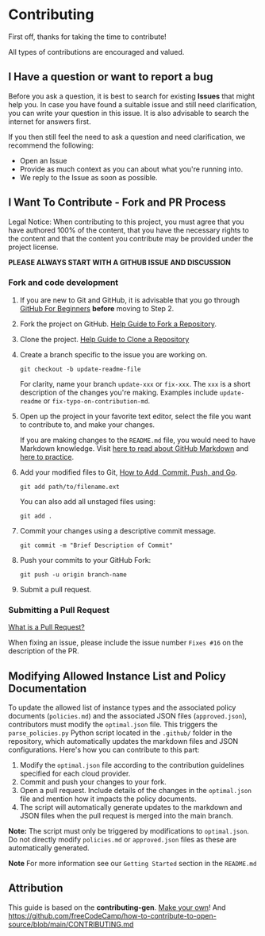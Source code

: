 # Contributing

First off, thanks for taking the time to contribute!

All types of contributions are encouraged and valued.  

## I Have a question or want to report a bug  

Before you ask a question, it is best to search for existing **Issues** that might help you. In case you have found a suitable issue and still need clarification, you can write your question in this issue. It is also advisable to search the internet for answers first.

If you then still feel the need to ask a question and need clarification, we recommend the following:

- Open an Issue
- Provide as much context as you can about what you're running into.  
- We reply to the Issue as soon as possible.

## I Want To Contribute - Fork and PR Process

Legal Notice: When contributing to this project, you must agree that you have authored 100% of the content, that you have the necessary rights to the content and that the content you contribute may be provided under the project license.

**PLEASE ALWAYS START WITH A GITHUB ISSUE AND DISCUSSION**

### Fork and code development  

1. If you are new to Git and GitHub, it is advisable that you go through
    [GitHub For Beginners](http://readwrite.com/2013/09/30/understanding-github-a-journey-for-beginners-part-1/)
    **before** moving to Step 2.

2. Fork the project on GitHub.
    [Help Guide to Fork a Repository](https://help.github.com/en/articles/fork-a-repo/).

3. Clone the project.
    [Help Guide to Clone a Repository](https://help.github.com/en/articles/cloning-a-repository)

4. Create a branch specific to the issue you are working on.

    ```shell
    git checkout -b update-readme-file
    ```

    For clarity, name
    your branch `update-xxx` or `fix-xxx`. The `xxx` is a short
    description of the changes you're making. Examples include `update-readme` or
    `fix-typo-on-contribution-md`.

5. Open up the project in your favorite text editor, select the file you want
    to contribute to, and make your changes.

    If you are making changes to the `README.md` file, you would need to have
    Markdown knowledge. Visit
    [here to read about GitHub Markdown](https://guides.github.com/features/mastering-markdown/)
    and
    [here to practice](http://www.markdowntutorial.com/).

6. Add your modified
    files to Git, [How to Add, Commit, Push, and Go](http://readwrite.com/2013/10/02/github-for-beginners-part-2/).

    ```shell
    git add path/to/filename.ext
    ```

    You can also add all unstaged files using:

    ```shell
    git add .
    ```

7. Commit your changes using a descriptive commit message.

    ```shell
    git commit -m "Brief Description of Commit"
    ```

8. Push your commits to your GitHub Fork:

    ```shell
    git push -u origin branch-name
    ```

9. Submit a pull request.

### Submitting a Pull Request

[What is a Pull Request?](https://yangsu.github.io/pull-request-tutorial/)

When fixing an issue, please include the issue number `Fixes #16` on the description of the PR.  

## Modifying Allowed Instance List and Policy Documentation

To update the allowed list of instance types and the associated policy documents (`policies.md`) and the associated JSON files (`approved.json`), contributors must modify the `optimal.json` file. This triggers the `parse_policies.py` Python script located in the `.github/` folder in the repository, which automatically updates the markdown files and JSON configurations. Here's how you can contribute to this part:

1. Modify the `optimal.json` file according to the contribution guidelines specified for each cloud provider.
2. Commit and push your changes to your fork.
3. Open a pull request. Include details of the changes in the `optimal.json` file and mention how it impacts the policy documents.
4. The script will automatically generate updates to the markdown and JSON files when the pull request is merged into the main branch.

**Note:** The script must only be triggered by modifications to `optimal.json`. Do not directly modify `policies.md` or `approved.json` files as these are automatically generated.

**Note** For more information see our `Getting Started` section in the `README.md`

## Attribution  

This guide is based on the **contributing-gen**. [Make your own](https://github.com/bttger/contributing-gen)!
And <https://github.com/freeCodeCamp/how-to-contribute-to-open-source/blob/main/CONTRIBUTING.md>
